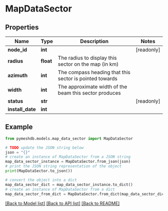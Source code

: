 # MapDataSector


## Properties

Name | Type | Description | Notes
------------ | ------------- | ------------- | -------------
**node_id** | **int** |  | [readonly] 
**radius** | **float** | The radius to display this sector on the map (in km) | 
**azimuth** | **int** | The compass heading that this sector is pointed towards | 
**width** | **int** | The approximate width of the beam this sector produces | 
**status** | **str** |  | [readonly] 
**install_date** | **int** |  | 

## Example

```python
from pymeshdb.models.map_data_sector import MapDataSector

# TODO update the JSON string below
json = "{}"
# create an instance of MapDataSector from a JSON string
map_data_sector_instance = MapDataSector.from_json(json)
# print the JSON string representation of the object
print(MapDataSector.to_json())

# convert the object into a dict
map_data_sector_dict = map_data_sector_instance.to_dict()
# create an instance of MapDataSector from a dict
map_data_sector_from_dict = MapDataSector.from_dict(map_data_sector_dict)
```
[[Back to Model list]](../README.md#documentation-for-models) [[Back to API list]](../README.md#documentation-for-api-endpoints) [[Back to README]](../README.md)


